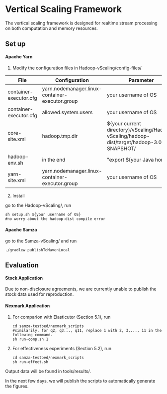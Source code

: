 # Vertical Scaling Framework

The vertical scaling framework is designed for realtime stream processing on both computation and memory resources.

## Set up

#### Apache Yarn

1. Modify the configuration files in Hadoop-vScaling/config-files/

| File                   | Configuration                                   | Parameter                                                    |
| ---------------------- | ----------------------------------------------- | ------------------------------------------------------------ |
| container-executor.cfg | yarn.nodemanager.linux-container-executor.group | your username of OS                                          |
| container-executor.cfg | allowed.system.users                            | your username of OS                                          |
| core-site.xml          | hadoop.tmp.dir                                  | ${your current directory}/vScaling/Hadoop-vScaling/hadoop-dist/target/hadoop-3.0.0-SNAPSHOT/ |
| hadoop-env.sh          | in the end                                      | "export ${your Java home}                                    |
| yarn-site.xml          | yarn.nodemanager.linux-container-executor.group | your username of OS                                          |

2. Install

go to the Hadoop-vScaling/, run

```shell
sh setup.sh ${your username of OS}
#no worry about the hadoop-dist compile error
```



#### Apache Samza

go to the Samza-vScaling/ and run

```shell
./gradlew publishToMavenLocal
```



## Evaluation

#### Stock Application

Due to non-disclosure agreements, we are currently unable to publish the stock data used for reproduction.



#### Nexmark Application

1. For comparion with Elasticutor (Section 5.1), run

   ```shell
   cd samza-testbed/nexmark_scripts
   #similarily, for q2, q3..., q11, replace 1 with 2, 3,..., 11 in the following command.
   sh run-comp.sh 1
   ```

   

2. For effectiveness experiments (Section 5.2), run

   ```shell
   cd samza-testbed/nexmark_scripts
   sh run-effect.sh
   ```



Output data will be found in tools/results/.

In the next few days, we will publish the scripts to automatically generate the figures.

